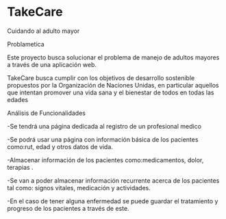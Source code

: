 # TakeCare
Cuidando al adulto mayor


Problametica

Este proyecto busca solucionar el problema de manejo de adultos mayores a través de una aplicación web.

TakeCare busca cumplir con los objetivos de desarrollo sostenible propuestos por la Organización de Naciones Unidas, en particular aquellos que intentan promover una vida sana y el bienestar de todos en todas las edades


Análisis de Funcionalidades


-Se tendrá una página dedicada al registro de un profesional medico

-Se podrá usar una página con información básica de los pacientes como:rut, edad y otros datos de vida.

-Almacenar información de los pacientes como:medicamentos, dolor, terapias . 

-Se van a poder almacenar información recurrente acerca de los pacientes tal como: signos vitales, medicación y actividades.

-En el caso de tener alguna enfermedad se puede guardar el tratamiento y progreso de los pacientes a través de este.

